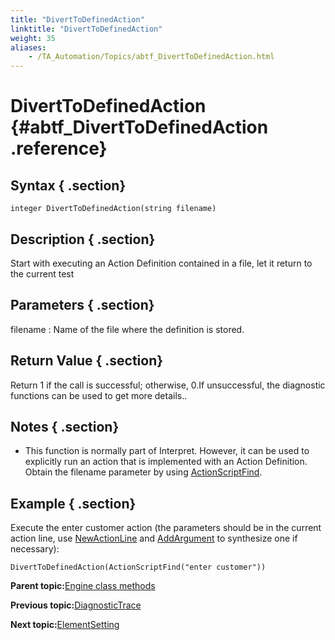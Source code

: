 ```yaml
--- 
title: "DivertToDefinedAction"
linktitle: "DivertToDefinedAction"
weight: 35
aliases: 
    - /TA_Automation/Topics/abtf_DivertToDefinedAction.html
---
```

# DivertToDefinedAction {#abtf_DivertToDefinedAction .reference}

## Syntax { .section}

`integer DivertToDefinedAction(string filename)`

## Description { .section}

Start with executing an Action Definition contained in a file, let it return to the current test

## Parameters { .section}

filename
:   Name of the file where the definition is stored.

## Return Value { .section}

Return 1 if the call is successful; otherwise, 0.If unsuccessful, the diagnostic functions can be used to get more details..

## Notes { .section}

-   This function is normally part of Interpret. However, it can be used to explicitly run an action that is implemented with an Action Definition. Obtain the filename parameter by using [ActionScriptFind](abtf_ActionScriptFind.html).

## Example { .section}

Execute the enter customer action \(the parameters should be in the current action line, use [NewActionLine](abtf_NewActionLine.html) and [AddArgument](abtf_AddArgument.html) to synthesize one if necessary\):

```
DivertToDefinedAction(ActionScriptFind("enter customer"))
```

**Parent topic:**[Engine class methods](../../TA_Automation/Topics/abtf_Engine_classes.html)

**Previous topic:**[DiagnosticTrace](../../TA_Automation/Topics/abtf_DiagnosticTrace.html)

**Next topic:**[ElementSetting](../../TA_Automation/Topics/abtf_ElementSetting.html)


